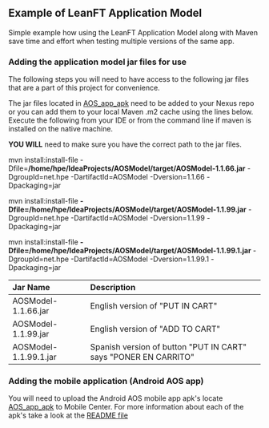 ## Example of LeanFT Application Model

Simple example how using the LeanFT Application Model along with Maven save time and effort when testing multiple versions of the same app.

### Adding the application model jar files for use
The following steps you will need to have access to the following jar files that are a part of this project for convenience.

The jar files located in [AOS_app_apk](./AOS_app_apk) need to be added to your Nexus repo or you can add them to your local Maven .m2 cache using the lines below.  Execute the following from your IDE or from the command line if maven is installed on the native machine.  

**YOU WILL** need to make sure you have the correct path to the jar files.

mvn install:install-file -Dfile=**/home/hpe/IdeaProjects/AOSModel/target/AOSModel-1.1.66.jar** -DgroupId=net.hpe -DartifactId=AOSModel -Dversion=1.1.66 -Dpackaging=jar

mvn install:install-file **-Dfile=/home/hpe/IdeaProjects/AOSModel/target/AOSModel-1.1.99.jar** -DgroupId=net.hpe -DartifactId=AOSModel -Dversion=1.1.99 -Dpackaging=jar

mvn install:install-file **-Dfile=/home/hpe/IdeaProjects/AOSModel/target/AOSModel-1.1.99.1.jar** -DgroupId=net.hpe -DartifactId=AOSModel -Dversion=1.1.99.1 -Dpackaging=jar

| Jar Name | Description|
|:---|:---|
|AOSModel-1.1.66.jar |English version of "PUT IN CART"|
|AOSModel-1.1.99.jar |English version of "ADD TO CART"|
|AOSModel-1.1.99.1.jar |Spanish version of button "PUT IN CART" says "PONER EN CARRITO"|

### Adding the mobile application (Android AOS app)
You will need to upload the Android AOS mobile app apk's locate [AOS_app_apk](./AOS_app_apk) to Mobile Center.  For more information about each of the apk's take a look at the [README file](./AOS_app_apk/README.md)
